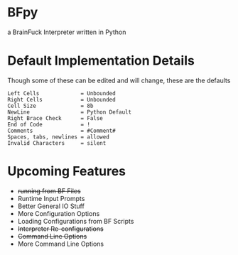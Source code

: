 # BFpy
a BrainFuck Interpreter written in Python

# Default Implementation Details

Though some of these can be edited and will change, these are the defaults

    Left Cells             = Unbounded
    Right Cells            = Unbounded
    Cell Size              = 8b
    NewLine                = Python Default
    Right Brace Check      = False
    End of Code            = !
    Comments               = #Comment#
    Spaces, tabs, newlines = allowed
    Invalid Characters     = silent

# Upcoming Features

 - ~~running from BF Files~~
 - Runtime Input Prompts
 - Better General IO Stuff
 - More Configuration Options
 - Loading Configurations from BF Scripts
 - ~~Interpreter Re-configurations~~
 - ~~Command Line Options~~
 - More Command Line Options
